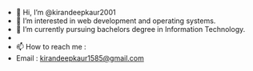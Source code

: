 - 👋 Hi, I’m @kirandeepkaur2001
- 👀 I’m interested in web development and operating systems.
- 🌱 I’m currently pursuing bachelors degree in Information Technology.
- 
- 📫 How to reach me :
- Email : kirandeepkaur1585@gmail.com

